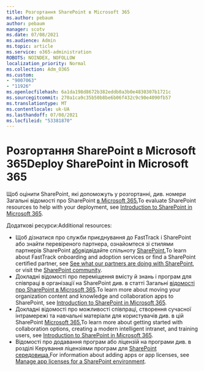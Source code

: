 ```yaml
---
title: Розгортання SharePoint в Microsoft 365
ms.author: pebaum
author: pebaum
manager: scotv
ms.date: 07/08/2021
ms.audience: Admin
ms.topic: article
ms.service: o365-administration
ROBOTS: NOINDEX, NOFOLLOW
localization_priority: Normal
ms.collection: Adm_O365
ms.custom:
- "9007063"
- "11926"
ms.openlocfilehash: 6a1da198d8672b382eddb0a3b0e4830307b1721c
ms.sourcegitcommit: 270a1ca9c35b50b8be6b06f432c9c90e4090fb57
ms.translationtype: MT
ms.contentlocale: uk-UA
ms.lasthandoff: 07/08/2021
ms.locfileid: "53381870"
---
```

# <a name="deploy-sharepoint-in-microsoft-365"></a><span data-ttu-id="00425-102">Розгортання SharePoint в Microsoft 365</span><span class="sxs-lookup"><span data-stu-id="00425-102">Deploy SharePoint in Microsoft 365</span></span>

<span data-ttu-id="00425-103">Щоб оцінити SharePoint, які допоможуть у розгортанні, див. номери Загальні відомості про SharePoint [в Microsoft 365.](/sharepoint/introduction)</span><span class="sxs-lookup"><span data-stu-id="00425-103">To evaluate SharePoint resources to help with your deployment, see [Introduction to SharePoint in Microsoft 365](/sharepoint/introduction).</span></span> 

<span data-ttu-id="00425-104">Додаткові ресурси:</span><span class="sxs-lookup"><span data-stu-id="00425-104">Additional resources:</span></span> 

- <span data-ttu-id="00425-105">Щоб дізнатися про служби приєднування до FastTrack і SharePoint або знайти перевіреного партнера, ознайомтеся зі стилями партнерів SharePoint [або](/microsoft-365/sharepoint/sharepoint-partners-sharepoint-support)відвідайте спільноту [SharePoint.](https://techcommunity.microsoft.com/t5/sharepoint/ct-p/SharePoint)</span><span class="sxs-lookup"><span data-stu-id="00425-105">To learn about FastTrack onboarding and adoption services or find a SharePoint certified partner, see [See what our partners are doing with SharePoint](/microsoft-365/sharepoint/sharepoint-partners-sharepoint-support), or visit the [SharePoint community](https://techcommunity.microsoft.com/t5/sharepoint/ct-p/SharePoint).</span></span> 
- <span data-ttu-id="00425-106">Докладні відомості про переміщення вмісту й знань і програм для співпраці в організації на SharePoint див. в статті Загальні [відомості про SharePoint в Microsoft 365](/sharepoint/introduction#migration).</span><span class="sxs-lookup"><span data-stu-id="00425-106">To learn more about moving your organization content and knowledge and collaboration apps to SharePoint, see [Introduction to SharePoint in Microsoft 365](/sharepoint/introduction#migration).</span></span> 
- <span data-ttu-id="00425-107">Докладні відомості про можливості співпраці, створення сучасної інтрамережі та навчальні матеріали для користувачів див. в цій SharePoint [Microsoft 365.](/sharepoint/introduction#collaboration)</span><span class="sxs-lookup"><span data-stu-id="00425-107">To learn more about getting started with collaboration options, creating a modern intelligent intranet, and training users, see [Introduction to SharePoint in Microsoft 365](/sharepoint/introduction#collaboration).</span></span> 
- <span data-ttu-id="00425-108">Відомості про додавання програм або ліцензій на програми див. в розділі Керування ліцензіями програм для [SharePoint середовища.](/sharepoint/manage-app-licenses)</span><span class="sxs-lookup"><span data-stu-id="00425-108">For information about adding apps or app licenses, see [Manage app licenses for a SharePoint environment](/sharepoint/manage-app-licenses).</span></span> 


